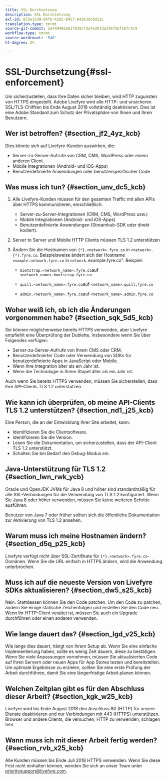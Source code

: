 ```yaml
---
title: SSL-Durchsetzung
description: SSL-Durchsetzung
exl-id: 033e15d9-84f6-42d5-8457-04263dcbd11c
translation-type: tm+mt
source-git-commit: a2449482e617939cfda7e367da34875bf187c4c9
workflow-type: tm+mt
source-wordcount: '540'
ht-degree: 2%

---
```


# SSL-Durchsetzung{#ssl-enforcement}

Um sicherzustellen, dass Ihre Daten sicher bleiben, wird HTTP zugunsten von HTTPS eingestellt. Adobe Livefyre wird alle HTTP- und unsicheren SSL/TLS-Chiffren bis Ende August 2018 vollständig deaktivieren. Dies ist eine Adobe Standard zum Schutz der Privatsphäre von Ihnen und Ihren Benutzern.

## Wer ist betroffen? {#section_jf2_4yz_kcb}

Dies könnte sich auf Livefyre-Kunden auswirken, die:

* Server-zu-Server-Aufrufe von CRM, CMS, WordPress oder einem anderen Client.
* Mobile Integrationen (Android- und iOS-Apps)
* Benutzerdefinierte Anwendungen oder benutzerspezifischer Code

## Was muss ich tun? {#section_unv_dc5_kcb}

1. Alle Livefyre-Kunden müssen für den gesamten Traffic mit allen APIs über HTTPS kommunizieren, einschließlich:

   * Server-zu-Server-Integrationen (CRM, CMS, WordPress usw.)
   * Mobile Integrationen (Android- und iOS-Apps)
   * Benutzerdefinierte Anwendungen (Streamhub-SDK oder direkt kodiert).

1. Server to Server und Mobile HTTP Clients müssen TLS 1.2 unterstützen
1. Ändern Sie die Hostnamen von `{*}.<network>.fyre.co` in `<network>.{*}.fyre.co`. Beispielsweise ändert sich der Hostname `example.network.fyre.co` in `network.`example.fyre.co&quot;. Beispiel:

   * `bootstrap.<network_name>.fyre.co`auf `<network_name>.bootstrap.fyre.co`

   * `quill.<network_name>.fyre.co`auf `<network_name>.quill.fyre.co`

   * `admin.<network_name>.fyre.co`auf `<network_name>.admin.fyre.co`

## Woher weiß ich, ob ich die Änderungen vorgenommen habe? {#section_sqk_5d5_kcb}

Sie können möglicherweise bereits HTTPS verwenden, aber Livefyre empfiehlt eine Überprüfung der Dublette, insbesondere wenn Sie über Folgendes verfügen:

* Server-zu-Server-Aufrufe von Ihrem CMS oder CRM.
* Benutzerdefinierter Code oder Verwendung von SDKs für benutzerdefinierte Apps in JavaScript oder Mobile.
* Wenn Ihre Integration älter als ein Jahr ist.
* Wenn die Technologie in Ihrem Stapel älter als ein Jahr ist.

Auch wenn Sie bereits HTTPS verwenden, müssen Sie sicherstellen, dass Ihre API-Clients TLS 1.2 unterstützen.

## Wie kann ich überprüfen, ob meine API-Clients TLS 1.2 unterstützen? {#section_nd1_j25_kcb}

Eine Person, die an der Entwicklung Ihrer Site arbeitet, kann:

* Identifizieren Sie die Clientsoftware.
* Identifizieren Sie die Version.
* Lesen Sie die Dokumentation, um sicherzustellen, dass der API-Client TLS 1.2 unterstützt.
* Schalten Sie bei Bedarf den Debug-Modus ein.

## Java-Unterstützung für TLS 1.2 {#section_lwn_rwk_ycb}

Oracle und OpenJDK JVMs für Java 8 und höher sind standardmäßig für alle SSL-Verbindungen für die Verwendung von TLS 1.2 konfiguriert. Wenn Sie Java 8 oder höher verwenden, müssen Sie keine weiteren Schritte ausführen.

Benutzer von Java 7 oder früher sollten sich die öffentliche Dokumentation zur Aktivierung von TLS 1.2 ansehen.

## Warum muss ich meine Hostnamen ändern? {#section_d5q_p25_kcb}

Livefyre verfügt nicht über SSL-Zertifikate für `{*}.<network>.fyre.co`-Domänen. Wenn Sie die URL einfach in HTTPS ändern, wird die Anwendung unterbrochen.

## Muss ich auf die neueste Version von Livefyre SDKs aktualisieren? {#section_dw5_s25_kcb}

Nein. Stattdessen können Sie den Code patchen. Um den Code zu patchen, ändern Sie einige statische Zeichenfolgen und erstellen Sie den Code neu. Wenn Ihr HTTP-Client veraltet ist, müssen Sie auch ein Upgrade durchführen oder einen anderen verwenden.

## Wie lange dauert das? {#section_lgd_v25_kcb}

Wie lange dies dauert, hängt von Ihrem Setup ab. Wenn Sie eine einfache Implementierung haben, sollte es wenig Zeit dauern, diese zu bestätigen. Wenn Sie viele Anpassungen vornehmen, müssen Sie aktualisierten Code auf Ihren Servern oder neuen Apps für App Stores testen und bereitstellen. Um optimale Ergebnisse zu erzielen, sollten Sie eine erste Prüfung der Arbeit durchführen, damit Sie eine längerfristige Arbeit planen können.

## Welchen Zeitplan gibt es für den Abschluss dieser Arbeit? {#section_kgk_w25_kcb}

Livefyre wird bis Ende August 2018 den Anschluss 80 (HTTP) für unsere Dienste deaktivieren und nur Verbindungen mit 443 (HTTPS) unterstützen. Browser und andere Clients, die versuchen, HTTP zu verwenden, schlagen fehl.

## Wann muss ich mit dieser Arbeit fertig werden? {#section_rvb_x25_kcb}

Alle Kunden müssen bis Ende Juli 2018 HTTPS verwenden. Wenn Sie diese Frist nicht einhalten können, wenden Sie sich an unser Team unter prioritysupport@livefyre.com.
